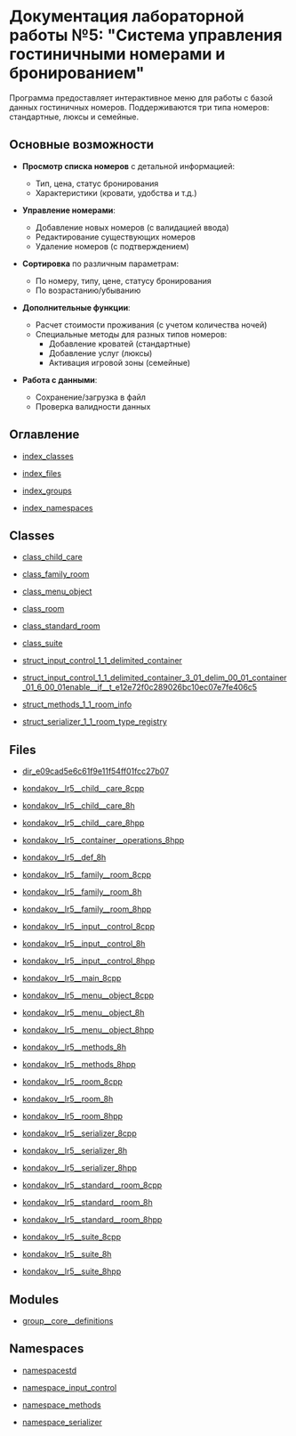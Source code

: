 ﻿# Документация лабораторной работы №5: "Система управления гостиничными номерами и бронированием"



Программа предоставляет интерактивное меню для работы с базой данных гостиничных номеров. Поддерживаются три типа номеров: стандартные, люксы и семейные.

## Основные возможности

- **Просмотр списка номеров** с детальной информацией:
  - Тип, цена, статус бронирования
  - Характеристики (кровати, удобства и т.д.)
  
- **Управление номерами**:
  - Добавление новых номеров (с валидацией ввода)
  - Редактирование существующих номеров
  - Удаление номеров (с подтверждением)

- **Сортировка** по различным параметрам:
  - По номеру, типу, цене, статусу бронирования
  - По возрастанию/убыванию

- **Дополнительные функции**:
  - Расчет стоимости проживания (с учетом количества ночей)
  - Специальные методы для разных типов номеров:
    - Добавление кроватей (стандартные)
    - Добавление услуг (люксы)
    - Активация игровой зоны (семейные)

- **Работа с данными**:
  - Сохранение/загрузка в файл
  - Проверка валидности данных

## Оглавление
- [index_classes](docs/markdown/index_classes.md)

- [index_files](docs/markdown/index_files.md)

- [index_groups](docs/markdown/index_groups.md)

- [index_namespaces](docs/markdown/index_namespaces.md)


## Classes

- [class_child_care](docs/markdown/Classes/class_child_care.md)

- [class_family_room](docs/markdown/Classes/class_family_room.md)

- [class_menu_object](docs/markdown/Classes/class_menu_object.md)

- [class_room](docs/markdown/Classes/class_room.md)

- [class_standard_room](docs/markdown/Classes/class_standard_room.md)

- [class_suite](docs/markdown/Classes/class_suite.md)

- [struct_input_control_1_1_delimited_container](docs/markdown/Classes/struct_input_control_1_1_delimited_container.md)

- [struct_input_control_1_1_delimited_container_3_01_delim_00_01_container_01_6_00_01enable__if__t_e12e72f0c289026bc10ec07e7fe406c5](docs/markdown/Classes/struct_input_control_1_1_delimited_container_3_01_delim_00_01_container_01_6_00_01enable__if__t_e12e72f0c289026bc10ec07e7fe406c5.md)

- [struct_methods_1_1_room_info](docs/markdown/Classes/struct_methods_1_1_room_info.md)

- [struct_serializer_1_1_room_type_registry](docs/markdown/Classes/struct_serializer_1_1_room_type_registry.md)


## Files

- [dir_e09cad5e6c61f9e11f54ff01fcc27b07](docs/markdown/Files/dir_e09cad5e6c61f9e11f54ff01fcc27b07.md)

- [kondakov__lr5__child__care_8cpp](docs/markdown/Files/kondakov__lr5__child__care_8cpp.md)

- [kondakov__lr5__child__care_8h](docs/markdown/Files/kondakov__lr5__child__care_8h.md)

- [kondakov__lr5__child__care_8hpp](docs/markdown/Files/kondakov__lr5__child__care_8hpp.md)

- [kondakov__lr5__container__operations_8hpp](docs/markdown/Files/kondakov__lr5__container__operations_8hpp.md)

- [kondakov__lr5__def_8h](docs/markdown/Files/kondakov__lr5__def_8h.md)

- [kondakov__lr5__family__room_8cpp](docs/markdown/Files/kondakov__lr5__family__room_8cpp.md)

- [kondakov__lr5__family__room_8h](docs/markdown/Files/kondakov__lr5__family__room_8h.md)

- [kondakov__lr5__family__room_8hpp](docs/markdown/Files/kondakov__lr5__family__room_8hpp.md)

- [kondakov__lr5__input__control_8cpp](docs/markdown/Files/kondakov__lr5__input__control_8cpp.md)

- [kondakov__lr5__input__control_8h](docs/markdown/Files/kondakov__lr5__input__control_8h.md)

- [kondakov__lr5__input__control_8hpp](docs/markdown/Files/kondakov__lr5__input__control_8hpp.md)

- [kondakov__lr5__main_8cpp](docs/markdown/Files/kondakov__lr5__main_8cpp.md)

- [kondakov__lr5__menu__object_8cpp](docs/markdown/Files/kondakov__lr5__menu__object_8cpp.md)

- [kondakov__lr5__menu__object_8h](docs/markdown/Files/kondakov__lr5__menu__object_8h.md)

- [kondakov__lr5__menu__object_8hpp](docs/markdown/Files/kondakov__lr5__menu__object_8hpp.md)

- [kondakov__lr5__methods_8h](docs/markdown/Files/kondakov__lr5__methods_8h.md)

- [kondakov__lr5__methods_8hpp](docs/markdown/Files/kondakov__lr5__methods_8hpp.md)

- [kondakov__lr5__room_8cpp](docs/markdown/Files/kondakov__lr5__room_8cpp.md)

- [kondakov__lr5__room_8h](docs/markdown/Files/kondakov__lr5__room_8h.md)

- [kondakov__lr5__room_8hpp](docs/markdown/Files/kondakov__lr5__room_8hpp.md)

- [kondakov__lr5__serializer_8cpp](docs/markdown/Files/kondakov__lr5__serializer_8cpp.md)

- [kondakov__lr5__serializer_8h](docs/markdown/Files/kondakov__lr5__serializer_8h.md)

- [kondakov__lr5__serializer_8hpp](docs/markdown/Files/kondakov__lr5__serializer_8hpp.md)

- [kondakov__lr5__standard__room_8cpp](docs/markdown/Files/kondakov__lr5__standard__room_8cpp.md)

- [kondakov__lr5__standard__room_8h](docs/markdown/Files/kondakov__lr5__standard__room_8h.md)

- [kondakov__lr5__standard__room_8hpp](docs/markdown/Files/kondakov__lr5__standard__room_8hpp.md)

- [kondakov__lr5__suite_8cpp](docs/markdown/Files/kondakov__lr5__suite_8cpp.md)

- [kondakov__lr5__suite_8h](docs/markdown/Files/kondakov__lr5__suite_8h.md)

- [kondakov__lr5__suite_8hpp](docs/markdown/Files/kondakov__lr5__suite_8hpp.md)


## Modules

- [group__core__definitions](docs/markdown/Modules/group__core__definitions.md)


## Namespaces

- [namespacestd](docs/markdown/Namespaces/namespacestd.md)

- [namespace_input_control](docs/markdown/Namespaces/namespace_input_control.md)

- [namespace_methods](docs/markdown/Namespaces/namespace_methods.md)

- [namespace_serializer](docs/markdown/Namespaces/namespace_serializer.md)

